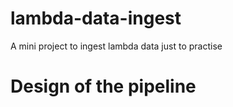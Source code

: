 # lambda-data-ingest
A mini project to ingest lambda data just to practise

# Design of the pipeline



